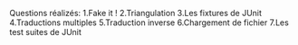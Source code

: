 Questions réalizés:
1.Fake it !
2.Triangulation
3.Les fixtures de JUnit
4.Traductions multiples
5.Traduction inverse
6.Chargement de fichier
7.Les test suites de JUnit